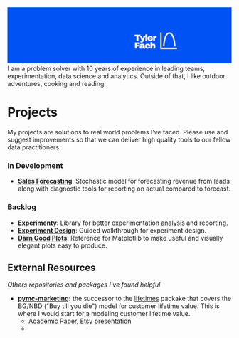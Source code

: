 <img src="https://github.com/tylerfach/tylerfach/blob/main/images/Header_2.png" alt="Tyler Fach" style="max-width: 100%;">
I am a problem solver with 10 years of experience in leading teams, experimentation, data science and analytics. Outside of that, I like outdoor adventures, cooking and reading. 


# Projects
My projects are solutions to real world problems I’ve faced. Please use and suggest improvements so that we can deliver high quality tools to our fellow data practitioners.

### In Development
- **[Sales Forecasting](https://github.com/tylerfach/stochastic-sales-forecast)**: Stochastic model for forecasting revenue from leads along with diagnostic tools for reporting on actual compared to forecast.

### Backlog
- **[Experimenty]()**: Library for better experimentation analysis and reporting.
- **[Experiment Design]()**: Guided walkthrough for experiment design.
- **[Darn Good Plots]()**: Reference for Matplotlib to make useful and visually elegant plots easy to produce.

## External Resources
*Others repositories and packages I've found helpful*

- **[pymc-marketing](https://github.com/pymc-labs/pymc-marketing):** the successor to the [lifetimes](https://github.com/CamDavidsonPilon/lifetimes/tree/master?tab=readme-ov-file) packake that covers the BG/NBD ("Buy till you die") model for customer lifetime value. This is where I would start for a modeling customer lifetime value.
  - [Academic Paper](https://brucehardie.com/papers/018/fader_et_al_mksc_05.pdf), [Etsy presentation](https://cdn.oreillystatic.com/en/assets/1/event/85/Case%20Study_%20What_s%20a%20Customer%20Worth_%20Presentation.pdf)
  - 

<!--
**tylerfach/tylerfach** is a ✨ _special_ ✨ repository because its `README.md` (this file) appears on your GitHub profile.

Here are some ideas to get you started:

- 🔭 I’m currently working on ...
- 🌱 I’m currently learning ...
- 👯 I’m looking to collaborate on ...
- 🤔 I’m looking for help with ...
- 💬 Ask me about ...
- 📫 How to reach me: ...
- 😄 Pronouns: ...
- ⚡ Fun fact: ...
-->
